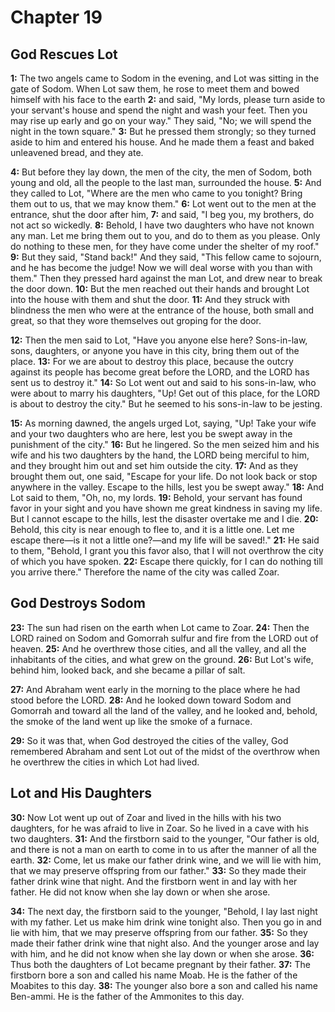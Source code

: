 # Chapter 19

## God Rescues Lot

**1:** The two angels came to Sodom in the evening, and Lot was sitting in the gate of Sodom. When Lot saw them, he rose to meet them and bowed himself with his face to the earth
**2:** and said, "My lords, please turn aside to your servant's house and spend the night and wash your feet. Then you may rise up early and go on your way." They said, "No; we will spend the night in the town square."
**3:** But he pressed them strongly; so they turned aside to him and entered his house. And he made them a feast and baked unleavened bread, and they ate.

**4:** But before they lay down, the men of the city, the men of Sodom, both young and old, all the people to the last man, surrounded the house.
**5:** And they called to Lot, "Where are the men who came to you tonight? Bring them out to us, that we may know them."
**6:** Lot went out to the men at the entrance, shut the door after him,
**7:** and said, "I beg you, my brothers, do not act so wickedly.
**8:** Behold, I have two daughters who have not known any man. Let me bring them out to you, and do to them as you please. Only do nothing to these men, for they have come under the shelter of my roof."
**9:** But they said, "Stand back!" And they said, "This fellow came to sojourn, and he has become the judge! Now we will deal worse with you than with them." Then they pressed hard against the man Lot, and drew near to break the door down.
**10:** But the men reached out their hands and brought Lot into the house with them and shut the door.
**11:** And they struck with blindness the men who were at the entrance of the house, both small and great, so that they wore themselves out groping for the door.

**12:** Then the men said to Lot, "Have you anyone else here? Sons-in-law, sons, daughters, or anyone you have in this city, bring them out of the place.
**13:** For we are about to destroy this place, because the outcry against its people has become great before the LORD, and the LORD has sent us to destroy it."
**14:** So Lot went out and said to his sons-in-law, who were about to marry his daughters, "Up! Get out of this place, for the LORD is about to destroy the city." But he seemed to his sons-in-law to be jesting.

**15:** As morning dawned, the angels urged Lot, saying, "Up! Take your wife and your two daughters who are here, lest you be swept away in the punishment of the city."
**16:** But he lingered. So the men seized him and his wife and his two daughters by the hand, the LORD being merciful to him, and they brought him out and set him outside the city.
**17:** And as they brought them out, one said, "Escape for your life. Do not look back or stop anywhere in the valley. Escape to the hills, lest you be swept away."
**18:** And Lot said to them, "Oh, no, my lords.
**19:** Behold, your servant has found favor in your sight and you have shown me great kindness in saving my life. But I cannot escape to the hills, lest the disaster overtake me and I die.
**20:** Behold, this city is near enough to flee to, and it is a little one. Let me escape there—is it not a little one?—and my life will be saved!."
**21:** He said to them, "Behold, I grant you this favor also, that I will not overthrow the city of which you have spoken.
**22:** Escape there quickly, for I can do nothing till you arrive there." Therefore the name of the city was called Zoar.

## God Destroys Sodom

**23:** The sun had risen on the earth when Lot came to Zoar.
**24:** Then the LORD rained on Sodom and Gomorrah sulfur and fire from the LORD out of heaven.
**25:** And he overthrew those cities, and all the valley, and all the inhabitants of the cities, and what grew on the ground.
**26:** But Lot's wife, behind him, looked back, and she became a pillar of salt.

**27:** And Abraham went early in the morning to the place where he had stood before the LORD.
**28:** And he looked down toward Sodom and Gomorrah and toward all the land of the valley, and he looked and, behold, the smoke of the land went up like the smoke of a furnace.

**29:** So it was that, when God destroyed the cities of the valley, God remembered Abraham and sent Lot out of the midst of the overthrow when he overthrew the cities in which Lot had lived.

## Lot and His Daughters

**30:** Now Lot went up out of Zoar and lived in the hills with his two daughters, for he was afraid to live in Zoar. So he lived in a cave with his two daughters.
**31:** And the firstborn said to the younger, "Our father is old, and there is not a man on earth to come in to us after the manner of all the earth.
**32:** Come, let us make our father drink wine, and we will lie with him, that we may preserve offspring from our father."
**33:** So they made their father drink wine that night. And the firstborn went in and lay with her father. He did not know when she lay down or when she arose.

**34:** The next day, the firstborn said to the younger, "Behold, I lay last night with my father. Let us make him drink wine tonight also. Then you go in and lie with him, that we may preserve offspring from our father.
**35:** So they made their father drink wine that night also. And the younger arose and lay with him, and he did not know when she lay down or when she arose.
**36:** Thus both the daughters of Lot became pregnant by their father.
**37:** The firstborn bore a son and called his name Moab. He is the father of the Moabites to this day.
**38:** The younger also bore a son and called his name Ben-ammi. He is the father of the Ammonites to this day.
